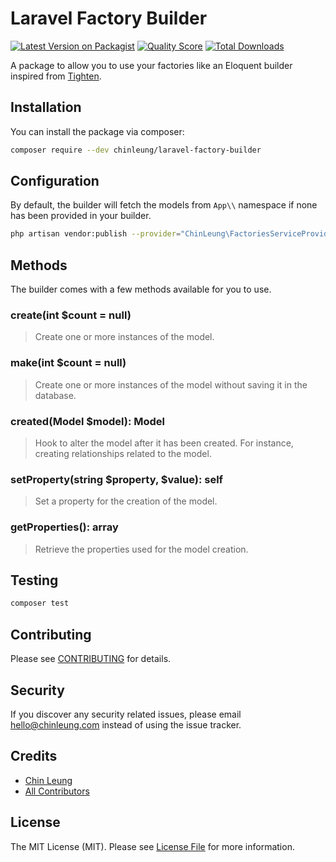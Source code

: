# Laravel Factory Builder

[![Latest Version on Packagist](https://img.shields.io/packagist/v/chinleung/laravel-factory-builder.svg?style=flat-square)](https://packagist.org/packages/chinleung/laravel-factory-builder)
[![Quality Score](https://img.shields.io/scrutinizer/g/chinleung/laravel-factory-builder.svg?style=flat-square)](https://scrutinizer-ci.com/g/chinleung/laravel-factory-builder)
[![Total Downloads](https://img.shields.io/packagist/dt/chinleung/laravel-factory-builder.svg?style=flat-square)](https://packagist.org/packages/chinleung/laravel-factory-builder)

A package to allow you to use your factories like an Eloquent builder inspired from [Tighten](https://tighten.co/blog/tidy-up-your-tests-with-class-based-model-factories).

## Installation

You can install the package via composer:

```bash
composer require --dev chinleung/laravel-factory-builder
```

## Configuration

By default, the builder will fetch the models from `App\\` namespace if none has been provided in your builder.

```bash
php artisan vendor:publish --provider="ChinLeung\FactoriesServiceProvider" --tag="config"
```

## Methods

The builder comes with a few methods available for you to use.

### create(int $count = null)

> Create one or more instances of the model.

### make(int $count = null)

> Create one or more instances of the model without saving it in the database.

### created(Model $model): Model

> Hook to alter the model after it has been created. For instance, creating relationships related to the model.

### setProperty(string $property, $value): self

> Set a property for the creation of the model.

### getProperties(): array

> Retrieve the properties used for the model creation.

## Testing

```bash
composer test
```

## Contributing

Please see [CONTRIBUTING](CONTRIBUTING.md) for details.

## Security

If you discover any security related issues, please email hello@chinleung.com instead of using the issue tracker.

## Credits

- [Chin Leung](https://github.com/chinleung)
- [All Contributors](../../contributors)

## License

The MIT License (MIT). Please see [License File](LICENSE.md) for more information.
